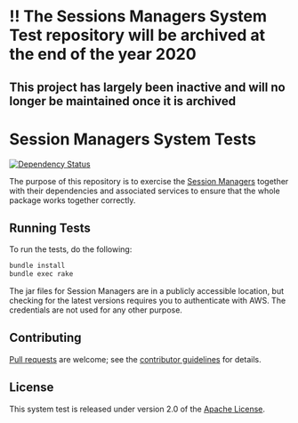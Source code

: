 # :bangbang: The Sessions Managers System Test repository will be archived at the end of the year 2020
## This project has largely been inactive and will no longer be maintained once it is archived 

# Session Managers System Tests
[![Dependency Status](https://gemnasium.com/gopivotal/session-managers-system-test.svg)](https://gemnasium.com/gopivotal/session-managers-system-test)

The purpose of this repository is to exercise the [Session Managers][] together with their dependencies and associated services to ensure that the whole package works together correctly.

## Running Tests
To run the tests, do the following:

```bash
bundle install
bundle exec rake
```
The jar files for Session Managers are in a publicly accessible location, but checking for the latest versions requires you to authenticate with AWS. The credentials are not used for any other purpose.


## Contributing
[Pull requests][] are welcome; see the [contributor guidelines][] for details.

## License
This system test is released under version 2.0 of the [Apache License][].

[Apache License]: http://www.apache.org/licenses/LICENSE-2.0
[contributor guidelines]: CONTRIBUTING.md
[Pull requests]: http://help.github.com/send-pull-requests
[Redis Manager]: https://github.com/gopivotal/session-
[Session Managers]: https://github.com/gopivotal/session-managers
